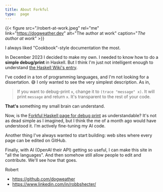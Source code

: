 ```yaml
---
title: About Forkful
type:  page
---
```


{{< figure src="/robert-at-work.jpeg" rel="me" link="https://dogweather.dev" alt="The author at work" caption="_The author at work_" >}}

I always liked "Cookbook"-style documentation the most.

In December 2023 I decided to make my own. I needed to know how to do
a **simple debug/print** in Haskell. But I think I'm just not
intelligent enough to understand [the Haskell Wiki's entry](https://en.wikibooks.org/wiki/Haskell/Debugging).

I've coded in a ton of programming languages, and I'm not looking
for a dissertation. 😅 I only wanted to see the very simplest description.
As in, 

> If you want to debug-print `x`, change it to `(trace "message" x)`.
> It will print `message` and return `x`. It's transparent to the rest
> of your code.

**That's** something my small brain can understand.

Now, is the 
[Forkful Haskell page for debug print](/en/haskell/printing-debug-output/) as understandable? It's not as dead simple as I imagined,
but I think the me of a month ago would have understood it. I'm actively fine-tuning my AI code.

Another thing I've always wanted to start building: web sites where every
page can be edited on GitHub.

Finally, with AI (OpenAI their API) getting so useful, I can make this site in "all the languages".
And then somehow still allow people to edit and contribute. We'll see how that goes.

Robert

* https://github.com/dogweather
* https://www.linkedin.com/in/robbshecter/
